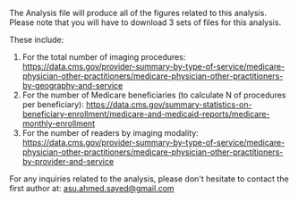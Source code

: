 The Analysis file will produce all of the figures related to this analysis. Please note that you will have to download 3 sets of files for this analysis.

These include:
1. For the total number of imaging procedures: https://data.cms.gov/provider-summary-by-type-of-service/medicare-physician-other-practitioners/medicare-physician-other-practitioners-by-geography-and-service
2. For the number of Medicare beneficiaries (to calculate N of procedures per beneficiary): https://data.cms.gov/summary-statistics-on-beneficiary-enrollment/medicare-and-medicaid-reports/medicare-monthly-enrollment
3. For the number of readers by imaging modality: https://data.cms.gov/provider-summary-by-type-of-service/medicare-physician-other-practitioners/medicare-physician-other-practitioners-by-provider-and-service

For any inquiries related to the analysis, please don't hesitate to contact the first author at: asu.ahmed.sayed@gmail.com
